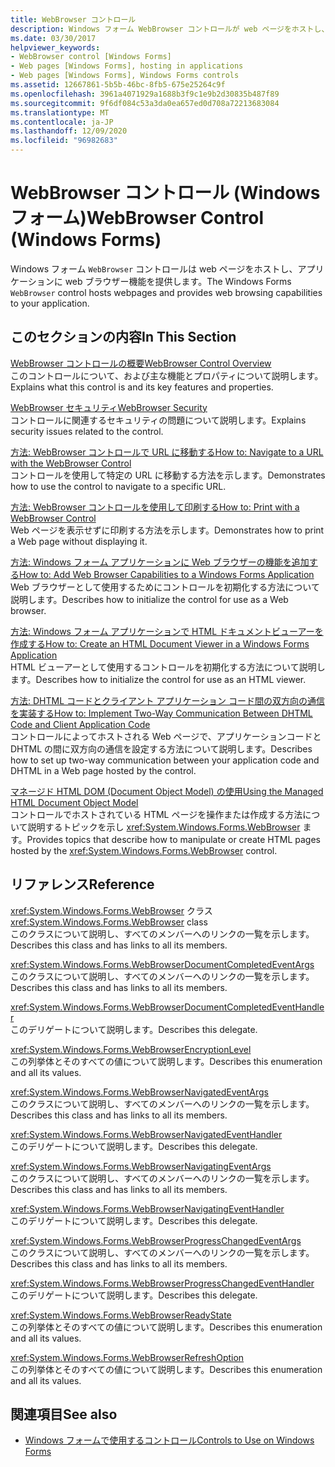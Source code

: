 ```yaml
---
title: WebBrowser コントロール
description: Windows フォーム WebBrowser コントロールが web ページをホストし、アプリケーションに web ブラウザー機能を提供する方法について説明します。
ms.date: 03/30/2017
helpviewer_keywords:
- WebBrowser control [Windows Forms]
- Web pages [Windows Forms], hosting in applications
- Web pages [Windows Forms], Windows Forms controls
ms.assetid: 12667861-5b5b-46bc-8fb5-675e25264c9f
ms.openlocfilehash: 3961a4071929a1688b3f9c1e9b2d30835b487f89
ms.sourcegitcommit: 9f6df084c53a3da0ea657ed0d708a72213683084
ms.translationtype: MT
ms.contentlocale: ja-JP
ms.lasthandoff: 12/09/2020
ms.locfileid: "96982683"
---
```

# <a name="webbrowser-control-windows-forms"></a><span data-ttu-id="781b1-103">WebBrowser コントロール (Windows フォーム)</span><span class="sxs-lookup"><span data-stu-id="781b1-103">WebBrowser Control (Windows Forms)</span></span>
<span data-ttu-id="781b1-104">Windows フォーム `WebBrowser` コントロールは web ページをホストし、アプリケーションに web ブラウザー機能を提供します。</span><span class="sxs-lookup"><span data-stu-id="781b1-104">The Windows Forms `WebBrowser` control hosts webpages and provides web browsing capabilities to your application.</span></span>  
  
## <a name="in-this-section"></a><span data-ttu-id="781b1-105">このセクションの内容</span><span class="sxs-lookup"><span data-stu-id="781b1-105">In This Section</span></span>  
 [<span data-ttu-id="781b1-106">WebBrowser コントロールの概要</span><span class="sxs-lookup"><span data-stu-id="781b1-106">WebBrowser Control Overview</span></span>](webbrowser-control-overview.md)  
 <span data-ttu-id="781b1-107">このコントロールについて、および主な機能とプロパティについて説明します。</span><span class="sxs-lookup"><span data-stu-id="781b1-107">Explains what this control is and its key features and properties.</span></span>  
  
 [<span data-ttu-id="781b1-108">WebBrowser セキュリティ</span><span class="sxs-lookup"><span data-stu-id="781b1-108">WebBrowser Security</span></span>](webbrowser-security.md)  
 <span data-ttu-id="781b1-109">コントロールに関連するセキュリティの問題について説明します。</span><span class="sxs-lookup"><span data-stu-id="781b1-109">Explains security issues related to the control.</span></span>  
  
 [<span data-ttu-id="781b1-110">方法: WebBrowser コントロールで URL に移動する</span><span class="sxs-lookup"><span data-stu-id="781b1-110">How to: Navigate to a URL with the WebBrowser Control</span></span>](how-to-navigate-to-a-url-with-the-webbrowser-control.md)  
 <span data-ttu-id="781b1-111">コントロールを使用して特定の URL に移動する方法を示します。</span><span class="sxs-lookup"><span data-stu-id="781b1-111">Demonstrates how to use the control to navigate to a specific URL.</span></span>  
  
 [<span data-ttu-id="781b1-112">方法: WebBrowser コントロールを使用して印刷する</span><span class="sxs-lookup"><span data-stu-id="781b1-112">How to: Print with a WebBrowser Control</span></span>](how-to-print-with-a-webbrowser-control.md)  
 <span data-ttu-id="781b1-113">Web ページを表示せずに印刷する方法を示します。</span><span class="sxs-lookup"><span data-stu-id="781b1-113">Demonstrates how to print a Web page without displaying it.</span></span>  
  
 [<span data-ttu-id="781b1-114">方法: Windows フォーム アプリケーションに Web ブラウザーの機能を追加する</span><span class="sxs-lookup"><span data-stu-id="781b1-114">How to: Add Web Browser Capabilities to a Windows Forms Application</span></span>](how-to-add-web-browser-capabilities-to-a-windows-forms-application.md)  
 <span data-ttu-id="781b1-115">Web ブラウザーとして使用するためにコントロールを初期化する方法について説明します。</span><span class="sxs-lookup"><span data-stu-id="781b1-115">Describes how to initialize the control for use as a Web browser.</span></span>  
  
 [<span data-ttu-id="781b1-116">方法: Windows フォーム アプリケーションで HTML ドキュメントビューアーを作成する</span><span class="sxs-lookup"><span data-stu-id="781b1-116">How to: Create an HTML Document Viewer in a Windows Forms Application</span></span>](how-to-create-an-html-document-viewer-in-a-windows-forms-application.md)  
 <span data-ttu-id="781b1-117">HTML ビューアーとして使用するコントロールを初期化する方法について説明します。</span><span class="sxs-lookup"><span data-stu-id="781b1-117">Describes how to initialize the control for use as an HTML viewer.</span></span>  
  
 [<span data-ttu-id="781b1-118">方法: DHTML コードとクライアント アプリケーション コード間の双方向の通信を実装する</span><span class="sxs-lookup"><span data-stu-id="781b1-118">How to: Implement Two-Way Communication Between DHTML Code and Client Application Code</span></span>](implement-two-way-com-between-dhtml-and-client.md)  
 <span data-ttu-id="781b1-119">コントロールによってホストされる Web ページで、アプリケーションコードと DHTML の間に双方向の通信を設定する方法について説明します。</span><span class="sxs-lookup"><span data-stu-id="781b1-119">Describes how to set up two-way communication between your application code and DHTML in a Web page hosted by the control.</span></span>  
  
 [<span data-ttu-id="781b1-120">マネージド HTML DOM (Document Object Model) の使用</span><span class="sxs-lookup"><span data-stu-id="781b1-120">Using the Managed HTML Document Object Model</span></span>](using-the-managed-html-document-object-model.md)  
 <span data-ttu-id="781b1-121">コントロールでホストされている HTML ページを操作または作成する方法について説明するトピックを示し <xref:System.Windows.Forms.WebBrowser> ます。</span><span class="sxs-lookup"><span data-stu-id="781b1-121">Provides topics that describe how to manipulate or create HTML pages hosted by the <xref:System.Windows.Forms.WebBrowser> control.</span></span>  
  
## <a name="reference"></a><span data-ttu-id="781b1-122">リファレンス</span><span class="sxs-lookup"><span data-stu-id="781b1-122">Reference</span></span>  
 <span data-ttu-id="781b1-123"><xref:System.Windows.Forms.WebBrowser> クラス</span><span class="sxs-lookup"><span data-stu-id="781b1-123"><xref:System.Windows.Forms.WebBrowser> class</span></span>  
 <span data-ttu-id="781b1-124">このクラスについて説明し、すべてのメンバーへのリンクの一覧を示します。</span><span class="sxs-lookup"><span data-stu-id="781b1-124">Describes this class and has links to all its members.</span></span>  
  
 <xref:System.Windows.Forms.WebBrowserDocumentCompletedEventArgs>  
 <span data-ttu-id="781b1-125">このクラスについて説明し、すべてのメンバーへのリンクの一覧を示します。</span><span class="sxs-lookup"><span data-stu-id="781b1-125">Describes this class and has links to all its members.</span></span>  
  
 <xref:System.Windows.Forms.WebBrowserDocumentCompletedEventHandler>  
 <span data-ttu-id="781b1-126">このデリゲートについて説明します。</span><span class="sxs-lookup"><span data-stu-id="781b1-126">Describes this delegate.</span></span>  
  
 <xref:System.Windows.Forms.WebBrowserEncryptionLevel>  
 <span data-ttu-id="781b1-127">この列挙体とそのすべての値について説明します。</span><span class="sxs-lookup"><span data-stu-id="781b1-127">Describes this enumeration and all its values.</span></span>  
  
 <xref:System.Windows.Forms.WebBrowserNavigatedEventArgs>  
 <span data-ttu-id="781b1-128">このクラスについて説明し、すべてのメンバーへのリンクの一覧を示します。</span><span class="sxs-lookup"><span data-stu-id="781b1-128">Describes this class and has links to all its members.</span></span>  
  
 <xref:System.Windows.Forms.WebBrowserNavigatedEventHandler>  
 <span data-ttu-id="781b1-129">このデリゲートについて説明します。</span><span class="sxs-lookup"><span data-stu-id="781b1-129">Describes this delegate.</span></span>  
  
 <xref:System.Windows.Forms.WebBrowserNavigatingEventArgs>  
 <span data-ttu-id="781b1-130">このクラスについて説明し、すべてのメンバーへのリンクの一覧を示します。</span><span class="sxs-lookup"><span data-stu-id="781b1-130">Describes this class and has links to all its members.</span></span>  
  
 <xref:System.Windows.Forms.WebBrowserNavigatingEventHandler>  
 <span data-ttu-id="781b1-131">このデリゲートについて説明します。</span><span class="sxs-lookup"><span data-stu-id="781b1-131">Describes this delegate.</span></span>  
  
 <xref:System.Windows.Forms.WebBrowserProgressChangedEventArgs>  
 <span data-ttu-id="781b1-132">このクラスについて説明し、すべてのメンバーへのリンクの一覧を示します。</span><span class="sxs-lookup"><span data-stu-id="781b1-132">Describes this class and has links to all its members.</span></span>  
  
 <xref:System.Windows.Forms.WebBrowserProgressChangedEventHandler>  
 <span data-ttu-id="781b1-133">このデリゲートについて説明します。</span><span class="sxs-lookup"><span data-stu-id="781b1-133">Describes this delegate.</span></span>  
  
 <xref:System.Windows.Forms.WebBrowserReadyState>  
 <span data-ttu-id="781b1-134">この列挙体とそのすべての値について説明します。</span><span class="sxs-lookup"><span data-stu-id="781b1-134">Describes this enumeration and all its values.</span></span>  
  
 <xref:System.Windows.Forms.WebBrowserRefreshOption>  
 <span data-ttu-id="781b1-135">この列挙体とそのすべての値について説明します。</span><span class="sxs-lookup"><span data-stu-id="781b1-135">Describes this enumeration and all its values.</span></span>  
  
## <a name="see-also"></a><span data-ttu-id="781b1-136">関連項目</span><span class="sxs-lookup"><span data-stu-id="781b1-136">See also</span></span>

- [<span data-ttu-id="781b1-137">Windows フォームで使用するコントロール</span><span class="sxs-lookup"><span data-stu-id="781b1-137">Controls to Use on Windows Forms</span></span>](controls-to-use-on-windows-forms.md)
